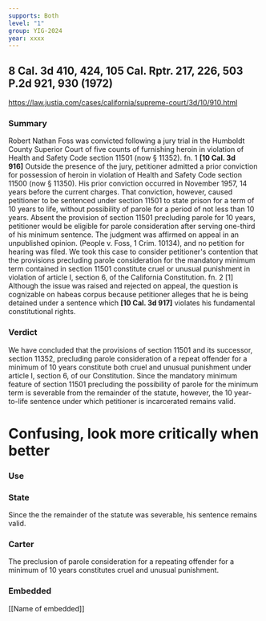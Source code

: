 ```yaml
---
supports: Both
level: "1"
group: YIG-2024
year: xxxx
---
```

## 8 Cal. 3d 410, 424, 105 Cal. Rptr. 217, 226, 503 P.2d 921, 930 (1972)

https://law.justia.com/cases/california/supreme-court/3d/10/910.html

### Summary
Robert Nathan Foss was convicted following a jury trial in the Humboldt County Superior Court of five counts of furnishing heroin in violation of Health and Safety Code section 11501 (now § 11352). fn. 1 **[10 Cal. 3d 916]** Outside the presence of the jury, petitioner admitted a prior conviction for possession of heroin in violation of Health and Safety Code section 11500 (now § 11350). His prior conviction occurred in November 1957, 14 years before the current charges. That conviction, however, caused petitioner to be sentenced under section 11501 to state prison for a term of 10 years to life, without possibility of parole for a period of not less than 10 years. Absent the provision of section 11501 precluding parole for 10 years, petitioner would be eligible for parole consideration after serving one-third of his minimum sentence. The judgment was affirmed on appeal in an unpublished opinion. (People v. Foss, 1 Crim. 10134), and no petition for hearing was filed. We took this case to consider petitioner's contention that the provisions precluding parole consideration for the mandatory minimum term contained in section 11501 constitute cruel or unusual punishment in violation of article I, section 6, of the California Constitution. fn. 2 [1] Although the issue was raised and rejected on appeal, the question is cognizable on habeas corpus because petitioner alleges that he is being detained under a sentence which **[10 Cal. 3d 917]** violates his fundamental constitutional rights.
### Verdict
We have concluded that the provisions of section 11501 and its successor, section 11352, precluding parole consideration of a repeat offender for a minimum of 10 years constitute both cruel and unusual punishment under article I, section 6, of our Constitution. Since the mandatory minimum feature of section 11501 precluding the possibility of parole for the minimum term is severable from the remainder of the statute, however, the 10 year-to-life sentence under which petitioner is incarcerated remains valid.
# Confusing, look more critically when better

### Use
### State
Since the the remainder of the statute was severable, his sentence remains valid.
### Carter
The preclusion of parole consideration for a repeating offender for a minimum of 10 years constitutes  cruel and unusual punishment.


### Embedded

[[Name of embedded]]